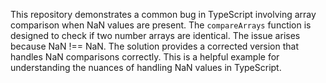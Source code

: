 This repository demonstrates a common bug in TypeScript involving array comparison when NaN values are present.  The `compareArrays` function is designed to check if two number arrays are identical.  The issue arises because NaN !== NaN.  The solution provides a corrected version that handles NaN comparisons correctly.  This is a helpful example for understanding the nuances of handling NaN values in TypeScript.
